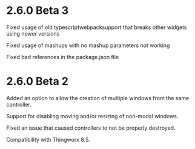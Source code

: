 # 2.6.0 Beta 3

Fixed usage of old typescriptwebpacksupport that breaks other widgets using newer versions

Fixed usage of mashups with no mashup parameters not working

Fixed bad references in the package.json file

# 2.6.0 Beta 2

Added an option to allow the creation of multiple windows from the same controller.

Support for disabling moving and/or resizing of non-modal windows.

Fixed an issue that caused controllers to not be properly destroyed.

Compatibility with Thingworx 8.5.